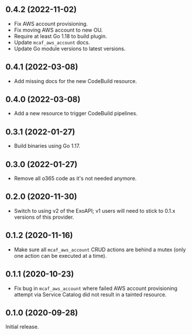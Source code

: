 ## 0.4.2 (2022-11-02)

- Fix AWS account provisioning.
- Fix moving AWS account to new OU.
- Require at least Go 1.18 to build plugin.
- Update `mcaf_aws_account` docs.
- Update Go module versions to latest versions.

## 0.4.1 (2022-03-08)

- Add missing docs for the new CodeBuild resource.

## 0.4.0 (2022-03-08)

- Add a new resource to trigger CodeBuild pipelines.

## 0.3.1 (2022-01-27)

- Build binaries using Go 1.17.

## 0.3.0 (2022-01-27)

- Remove all o365 code as it's not needed anymore.

## 0.2.0 (2020-11-30)

- Switch to using v2 of the ExoAPI; v1 users will need to stick to 0.1.x versions of this provider.

## 0.1.2 (2020-11-16)

- Make sure all `mcaf_aws_account` CRUD actions are behind a mutex (only one action can be executed at a time).

## 0.1.1 (2020-10-23)

- Fix bug in `mcaf_aws_account` where failed AWS account provisioning attempt via Service Catalog did not result in a tainted resource.

## 0.1.0 (2020-09-28)

Initial release.
